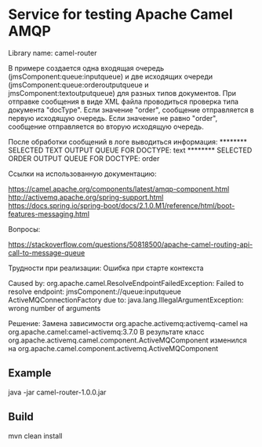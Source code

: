 # Service for testing Apache Camel AMQP 
Library name: camel-router

  В примере создается одна входящая очередь (jmsComponent:queue:inputqueue)
и две исходящих очереди (jmsComponent:queue:orderoutputqueue и jmsComponent:textoutputqueue)
для разных типов документов.
При отправке сообщения в виде XML файла проводиться проверка типа документа "docType".
Если значение "order", сообщение отправляется в первую исходящую очередь.
Если значение не равно "order", сообщение отправляется во вторую исходящую очередь.

После обработки сообщений в логе выводиться информация:
******** SELECTED TEXT OUTPUT QUEUE FOR DOCTYPE: text
******** SELECTED ORDER OUTPUT QUEUE FOR DOCTYPE: order

Ссылки на использованную документацию:

https://camel.apache.org/components/latest/amqp-component.html
http://activemq.apache.org/spring-support.html
https://docs.spring.io/spring-boot/docs/2.1.0.M1/reference/html/boot-features-messaging.html

Вопросы:

https://stackoverflow.com/questions/50818500/apache-camel-routing-api-call-to-message-queue

Трудности при реализации:
Ошибка при старте контекста

Caused by: org.apache.camel.ResolveEndpointFailedException: 
Failed to resolve endpoint: jmsComponent://queue:inputqueue ActiveMQConnectionFactory 
due to: java.lang.IllegalArgumentException: wrong number of arguments

Решение:
Замена зависимости org.apache.activemq:activemq-camel
на org.apache.camel:camel-activemq:3.7.0
В результате класс org.apache.activemq.camel.component.ActiveMQComponent
изменился на org.apache.camel.component.activemq.ActiveMQComponent

## Example
java -jar camel-router-1.0.0.jar

## Build
mvn clean install
